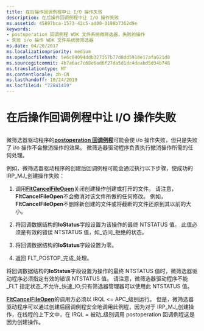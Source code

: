 ```yaml
---
title: 在后操作回调例程中让 I/O 操作失败
description: 在后操作回调例程中让 I/O 操作失败
ms.assetid: 45897bca-1573-42c5-ad00-3198b7362d9e
keywords:
- postoperation 回调例程 WDK 文件系统微筛选器，失败的操作
- 失败 i/o 操作 WDK 文件系统微筛选器
ms.date: 04/20/2017
ms.localizationpriority: medium
ms.openlocfilehash: 5e6c04094ddb327357b77d8dd5918e17afa621d8
ms.sourcegitcommit: 4b7a6ac7c68e6ad6f27da5d1dc4deabd5d34b748
ms.translationtype: MT
ms.contentlocale: zh-CN
ms.lasthandoff: 10/24/2019
ms.locfileid: "72841419"
---
```

# <a name="failing-an-io-operation-in-a-postoperation-callback-routine"></a>在后操作回调例程中让 I/O 操作失败


## <span id="ddk_failing_an_io_operation_in_a_postoperation_callback_routine_if"></span><span id="DDK_FAILING_AN_IO_OPERATION_IN_A_POSTOPERATION_CALLBACK_ROUTINE_IF"></span>


微筛选器驱动程序的[**postoperation 回调例程**](https://docs.microsoft.com/windows-hardware/drivers/ddi/fltkernel/nc-fltkernel-pflt_post_operation_callback)可能会使 i/o 操作失败，但只是失败了 i/o 操作不会撤消操作的效果。 微筛选器驱动程序负责执行撤消操作所需的任何处理。

例如，微筛选器驱动程序的创建后回调例程可能会通过执行以下步骤，使成功的 IRP\_MJ\_创建操作失败：

1.  调用[**FltCancelFileOpen**](https://docs.microsoft.com/windows-hardware/drivers/ddi/fltkernel/nf-fltkernel-fltcancelfileopen)关闭创建操作创建或打开的文件。 请注意， **FltCancelFileOpen**不会撤消对该文件所做的任何修改。 例如， **FltCancelFileOpen**不删除新创建的文件或将截断的文件还原到其以前的大小。

2.  将回调数据结构的**IoStatus**字段设置为该操作的最终 NTSTATUS 值。 此值必须是有效的错误 NTSTATUS 值，如\_访问\_拒绝的状态。

3.  将回调数据结构的**IoStatus**字段设置为零。

4.  返回 FLT\_POSTOP\_完成\_处理。

将回调数据结构的**IoStatus**字段设置为操作的最终 NTSTATUS 值时，微筛选器驱动程序必须指定有效的错误 NTSTATUS 值。 请注意，微筛选器驱动程序不能\_FLT 指定状态\_不允许\_快速\_IO;只有筛选器管理器可以使用此 NTSTATUS 值。

[**FltCancelFileOpen**](https://docs.microsoft.com/windows-hardware/drivers/ddi/fltkernel/nf-fltkernel-fltcancelfileopen)的调用方必须以 IRQL &lt;= APC\_级别运行。 但是，微筛选器驱动程序可以通过创建后回调例程安全地调用此例程，因为对于 IRP\_MJ\_创建操作，在线程的上下文中，在 IRQL = 被动\_级别调用 postoperation 回调例程这是因为创建操作。

 

 




